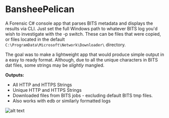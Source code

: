 # BansheePelican
A Forensic C# console app that parses BITS metadata and displays the results via CLI. Just set the full Windows path to whatever BITS log you'd wish to investigate with the -p switch. These can be files that were copied, or files located in the default ```C:\ProgramData\Microsoft\Network\Downloader\``` directory.

The goal was to make a lightweight app that would produce simple output in a easy to ready format. Although, due to all the unique characters in BITS dat files, some strings may be *slightly* mangled.

**Outputs:**
* All HTTP and HTTPS Strings
* Unique HTTP and HTTPS Strings
* Downloaded files from BITS jobs - excluding default BITS tmp files.
* Also works with edb or similarly formatted logs

![alt text](https://rtcrowley.github.io/bapeli2.png?raw=true "bits parser")
